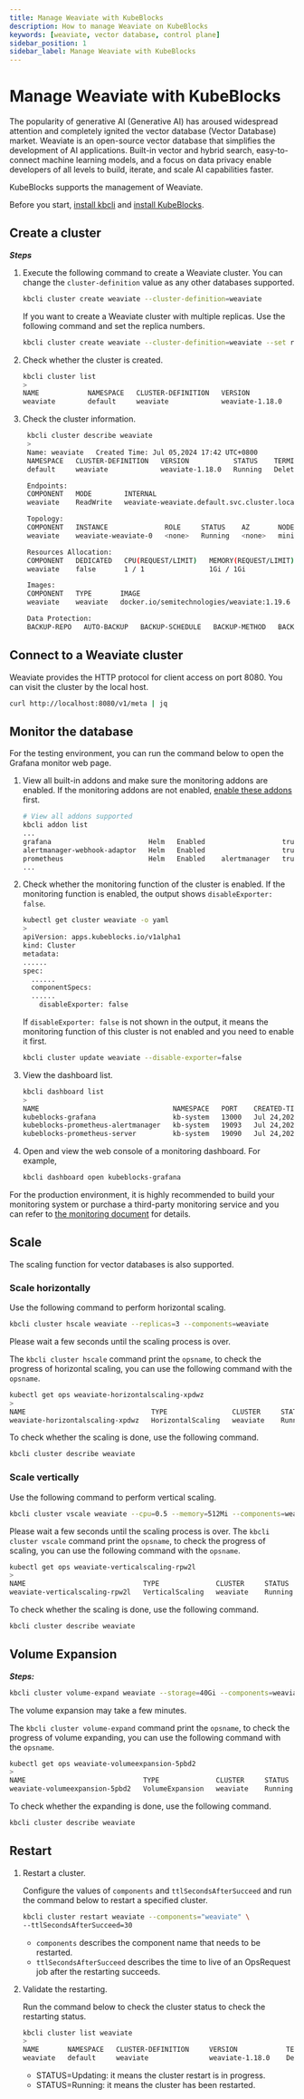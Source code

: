 ```yaml
---
title: Manage Weaviate with KubeBlocks
description: How to manage Weaviate on KubeBlocks
keywords: [weaviate, vector database, control plane]
sidebar_position: 1
sidebar_label: Manage Weaviate with KubeBlocks
---
```


# Manage Weaviate with KubeBlocks

The popularity of generative AI (Generative AI) has aroused widespread attention and completely ignited the vector database (Vector Database) market. Weaviate is an open-source vector database that simplifies the development of AI applications. Built-in vector and hybrid search, easy-to-connect machine learning models, and a focus on data privacy enable developers of all levels to build, iterate, and scale AI capabilities faster.

KubeBlocks supports the management of Weaviate.

Before you start, [install kbcli](./../installation/install-with-kbcli/install-kbcli.md) and [install KubeBlocks](./../installation/install-with-kbcli/install-kubeblocks-with-kbcli.md).

## Create a cluster

***Steps***

1. Execute the following command to create a Weaviate cluster. You can change the `cluster-definition` value as any other databases supported.

   ```bash
   kbcli cluster create weaviate --cluster-definition=weaviate
   ```

   If you want to create a Weaviate cluster with multiple replicas. Use the following command and set the replica numbers.

   ```bash
   kbcli cluster create weaviate --cluster-definition=weaviate --set replicas=3
   ```

2. Check whether the cluster is created.

   ```bash
   kbcli cluster list
   >
   NAME            NAMESPACE   CLUSTER-DEFINITION   VERSION               TERMINATION-POLICY   STATUS           CREATED-TIME
   weaviate        default     weaviate             weaviate-1.18.0       Delete               Running          Jul 05,2024 17:42 UTC+0800   
   ```

3. Check the cluster information.

   ```bash
    kbcli cluster describe weaviate
    >
    Name: weaviate	 Created Time: Jul 05,2024 17:42 UTC+0800
    NAMESPACE   CLUSTER-DEFINITION   VERSION           STATUS    TERMINATION-POLICY
    default     weaviate             weaviate-1.18.0   Running   Delete

    Endpoints:
    COMPONENT   MODE        INTERNAL                                           EXTERNAL
    weaviate    ReadWrite   weaviate-weaviate.default.svc.cluster.local:8080   <none>

    Topology:
    COMPONENT   INSTANCE              ROLE     STATUS    AZ       NODE                    CREATED-TIME
    weaviate    weaviate-weaviate-0   <none>   Running   <none>   minikube/192.168.49.2   Jul 05,2024 17:42 UTC+0800

    Resources Allocation:
    COMPONENT   DEDICATED   CPU(REQUEST/LIMIT)   MEMORY(REQUEST/LIMIT)   STORAGE-SIZE   STORAGE-CLASS
    weaviate    false       1 / 1                1Gi / 1Gi               data:20Gi      standard

    Images:
    COMPONENT   TYPE       IMAGE
    weaviate    weaviate   docker.io/semitechnologies/weaviate:1.19.6

    Data Protection:
    BACKUP-REPO   AUTO-BACKUP   BACKUP-SCHEDULE   BACKUP-METHOD   BACKUP-RETENTION   RECOVERABLE-TIME 
   ```

## Connect to a Weaviate cluster

Weaviate provides the HTTP protocol for client access on port 8080. You can visit the cluster by the local host.

```bash
curl http://localhost:8080/v1/meta | jq
```

## Monitor the database

For the testing environment, you can run the command below to open the Grafana monitor web page.

1. View all built-in addons and make sure the monitoring addons are enabled. If the monitoring addons are not enabled, [enable these addons](./../overview/supported-addons.md#use-addons) first.

   ```bash
   # View all addons supported
   kbcli addon list
   ...
   grafana                        Helm   Enabled                   true                                                                                    
   alertmanager-webhook-adaptor   Helm   Enabled                   true                                                                                    
   prometheus                     Helm   Enabled    alertmanager   true 
   ...
   ```

2. Check whether the monitoring function of the cluster is enabled. If the monitoring function is enabled, the output shows `disableExporter: false`.

   ```bash
   kubectl get cluster weaviate -o yaml
   >
   apiVersion: apps.kubeblocks.io/v1alpha1
   kind: Cluster
   metadata:
   ......
   spec:
     ......
     componentSpecs:
     ......
       disableExporter: false
   ```

   If `disableExporter: false` is not shown in the output, it means the monitoring function of this cluster is not enabled and you need to enable it first.

   ```bash
   kbcli cluster update weaviate --disable-exporter=false
   ```

3. View the dashboard list.

   ```bash
   kbcli dashboard list
   >
   NAME                                 NAMESPACE   PORT    CREATED-TIME
   kubeblocks-grafana                   kb-system   13000   Jul 24,2023 11:38 UTC+0800
   kubeblocks-prometheus-alertmanager   kb-system   19093   Jul 24,2023 11:38 UTC+0800
   kubeblocks-prometheus-server         kb-system   19090   Jul 24,2023 11:38 UTC+0800
   ```

4. Open and view the web console of a monitoring dashboard. For example,

   ```bash
   kbcli dashboard open kubeblocks-grafana
   ```

For the production environment, it is highly recommended to build your monitoring system or purchase a third-party monitoring service and you can refer to [the monitoring document](./../observability/monitor-database.md#for-production-environment) for details.

## Scale

The scaling function for vector databases is also supported.

### Scale horizontally

Use the following command to perform horizontal scaling.

```bash
kbcli cluster hscale weaviate --replicas=3 --components=weaviate
```

Please wait a few seconds until the scaling process is over.

The `kbcli cluster hscale` command print the `opsname`, to check the progress of horizontal scaling, you can use the following command with the `opsname`.

```bash
kubectl get ops weaviate-horizontalscaling-xpdwz
>
NAME                               TYPE                CLUSTER     STATUS    PROGRESS   AGE
weaviate-horizontalscaling-xpdwz   HorizontalScaling   weaviate    Running   0/2        16s
```

To check whether the scaling is done, use the following command.

```bash
kbcli cluster describe weaviate
```

### Scale vertically

Use the following command to perform vertical scaling.

```bash
kbcli cluster vscale weaviate --cpu=0.5 --memory=512Mi --components=weaviate 
```

Please wait a few seconds until the scaling process is over.
The `kbcli cluster vscale` command print the `opsname`, to check the progress of scaling, you can use the following command with the `opsname`.

```bash
kubectl get ops weaviate-verticalscaling-rpw2l
>
NAME                             TYPE              CLUSTER     STATUS    PROGRESS   AGE
weaviate-verticalscaling-rpw2l   VerticalScaling   weaviate    Running   1/5        44s
```

To check whether the scaling is done, use the following command.

```bash
kbcli cluster describe weaviate
```

## Volume Expansion

***Steps:***

```bash
kbcli cluster volume-expand weaviate --storage=40Gi --components=weaviate -t data
```

The volume expansion may take a few minutes.

The `kbcli cluster volume-expand` command print the `opsname`, to check the progress of volume expanding, you can use the following command with the `opsname`.

```bash
kubectl get ops weaviate-volumeexpansion-5pbd2
>
NAME                             TYPE              CLUSTER     STATUS   PROGRESS   AGE
weaviate-volumeexpansion-5pbd2   VolumeExpansion   weaviate    Running  1/1        67s
```

To check whether the expanding is done, use the following command.

```bash
kbcli cluster describe weaviate
```

## Restart

1. Restart a cluster.

   Configure the values of `components` and `ttlSecondsAfterSucceed` and run the command below to restart a specified cluster.

   ```bash
   kbcli cluster restart weaviate --components="weaviate" \
   --ttlSecondsAfterSucceed=30
   ```

   - `components` describes the component name that needs to be restarted.
   - `ttlSecondsAfterSucceed` describes the time to live of an OpsRequest job after the restarting succeeds.

2. Validate the restarting.

   Run the command below to check the cluster status to check the restarting status.

   ```bash
   kbcli cluster list weaviate
   >
   NAME       NAMESPACE   CLUSTER-DEFINITION     VERSION            TERMINATION-POLICY   STATUS    CREATED-TIME
   weaviate   default     weaviate               weaviate-1.18.0    Delete               Running   Jul 05,2024 18:42 UTC+0800
   ```

   * STATUS=Updating: it means the cluster restart is in progress.
   * STATUS=Running: it means the cluster has been restarted.
